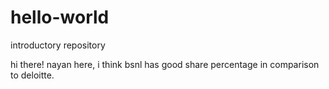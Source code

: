 # hello-world
introductory repository

hi there!
nayan here, i think bsnl has good share percentage in comparison to deloitte.
